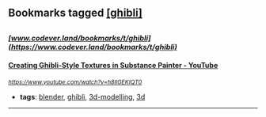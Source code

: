 ## Bookmarks tagged [[ghibli]](https://www.codever.land/search?q=[ghibli])

_<sup><sup>[www.codever.land/bookmarks/t/ghibli](https://www.codever.land/bookmarks/t/ghibli)</sup></sup>_
---
#### [Creating Ghibli-Style Textures in Substance Painter - YouTube](https://www.youtube.com/watch?v=h8llGEKIQT0)
_<sup>https://www.youtube.com/watch?v=h8llGEKIQT0</sup>_

* **tags**: [blender](../tagged/blender.md), [ghibli](../tagged/ghibli.md), [3d-modelling](../tagged/3d-modelling.md), [3d](../tagged/3d.md)
---
